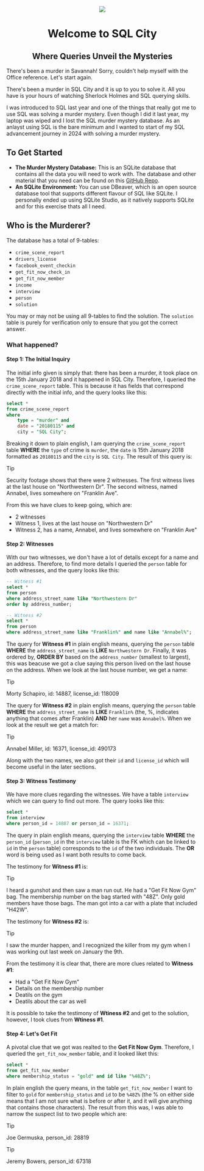<p align="center">
    <img src="https://media.discordapp.net/attachments/1008571020480876554/1203916482661056582/timble20_a_neon_lit_crime_alley_5c626489-1a3b-4f62-ac77-dd794ce2304e.png?ex=65d2d599&is=65c06099&hm=573cad76c6b03f0f28f5a626e355705fc60d215c149586c21eac6b7cada87ba2&=&format=webp&quality=lossless&width=593&height=593">
</p>

<div align="center">
    <h1>Welcome to SQL City</h1>
    <h2>Where Queries Unveil the Mysteries</h2>
</div>

There's been a murder in Savannah! Sorry, couldn't help myself with the Office reference. Let's start again. 

There's been a murder in SQL City and it is up to you to solve it. All you have is your hours of watching Sherlock Holmes and SQL querying skills.

I was introduced to SQL last year and one of the things that really got me to use SQL was solving a murder mystery. Even though I did it last year, my laptop was wiped and I lost the SQL murder mystery database. As an anlayst using SQL is the bare minimum and I wanted to start of my SQL advancement journey in 2024 with solving a murder mystery.

## To Get Started
- **The Murder Mystery Database:** This is an SQLite database that contains all the data you will need to work with. The database and other material that you need can be found on this [GitHub Repo](https://github.com/NUKnightLab/sql-mysteries/tree/master?tab=readme-ov-file).
- **An SQLite Environment:** You can use DBeaver, which is an open source database tool that supports different flavour of SQL like SQLite. I personally ended up using SQLite Studio, as it natively supports SQLite and for this exercise thats all I need.

## Who is the Murderer?
The database has a total of 9-tables:
- `crime_scene_report`
- `drivers_license`
- `facebook_event_checkin`
- `get_fit_now_check_in`
- `get_fit_now_member`
- `income`
- `interview`
- `person`
- `solution`

You may or may not be using all 9-tables to find the solution. The `solution` table is purely for verification only to ensure that you got the correct answer.

### What happened?

#### Step 1: The Initial Inquiry
The initial info given is simply that: there has been a murder, it took place on the 15th January 2018 and it happened in SQL City. Therefore, I queried the `crime_scene_report` table. This is because it has fields that correspond directly with the initial info, and the query looks like this:
````sql
select *
from crime_scene_report
where 
    type = "murder" and
    date = "20180115" and 
    city = "SQL City";
````
Breaking it down to plain english, I am querying the `crime_scene_report` table **WHERE** the `type` of crime is `murder`, the `date` is 15th January 2018 formatted as `20180115` and the `city` is `SQL City`.
The result of this query is:
> [!Tip]
> Security footage shows that there were 2 witnesses. The first witness lives at the last house on "Northwestern Dr". The second witness, named Annabel, lives somewhere on "Franklin Ave".

From this we have clues to keep going, which are:
- 2 witnesses
- Witness 1, lives at the last house on "Northwestern Dr"
- Witness 2, has a name, Annabel, and lives somewhere on "Franklin Ave"

#### Step 2: Witnesses
With our two witnesses, we don't have a lot of details except for a name and an address. Therefore, to find more details I queried the `person` table for both witnesses, and the query looks like this:
````sql
-- Witness #1
select *
from person
where address_street_name like "Northwestern Dr"
order by address_number;
````
````sql
-- Witness #2
select *
from person
where address_street_name like "Franklin%" and name like "Annabel%";
````
The query for **Witness #1** in plain english means, querying the `person` table **WHERE** the `address_street_name` is **LIKE** `Northwestern Dr`. Finally, it was ordered by, **ORDER BY** based on the `address_number` (smallest to largest), this was beacuse we got a clue saying this person lived on the last house on the address. When we look at the last house number, we get a name:
> [!Tip]
> Morty Schapiro,
> id: 14887,
> license_id: 118009

The query for **Witness #2** in plain english means, querying the `person` table **WHERE** the `address_street_name` is **LIKE** `Franklin%` (the, %, indicates anything that comes after Franklin) **AND** her `name` was `Annabel%`. When we look at the result we get a match for:
> [!Tip]
> Annabel Miller,
> id: 16371,
> license_id: 490173

Along with the two names, we also got their `id` and `license_id` which will become useful in the later sections.

#### Step 3: Witness Testimony
We have more clues regarding the witnesses. We have a table `interview` which we can query to find out more. The query looks like this:
````sql
select *
from interview
where person_id = 14887 or person_id = 16371;
````
The query in plain english means, querying the `interview` table **WHERE** the `person_id` (`person_id` in the `interview` table is the FK which can be linked to `id` in the `person` table) corresponds to the `id` of the two individuals. The **OR** word is being used as I want both results to come back.

The testimony for **Witness #1** is:
> [!Tip]
> I heard a gunshot and then saw a man run out. 
> He had a "Get Fit Now Gym" bag. 
> The membership number on the bag started with "48Z". 
> Only gold members have those bags. 
> The man got into a car with a plate that included "H42W".

The testimony for **Witness #2** is:
> [!Tip]
> I saw the murder happen, and I recognized the killer from my gym when I was working out last week on January the 9th.

From the testimony it is clear that, there are more clues related to **Witness #1**:
- Had a "Get Fit Now Gym"
- Details on the membership number
- Deatils on the gym
- Deatils about the car as well

It is possible to take the testimony of **Wtiness #2** and get to the solution, however, I took clues from **Wtiness #1**.

#### Step 4: Let's Get Fit
A pivotal clue that we got was realted to the **Get Fit Now Gym**. Therefore, I queried the `get_fit_now_member` table, and it looked liket this:
````sql
select * 
from get_fit_now_member
where membership_status = "gold" and id like "%48Z%";
````
In plain english the query means, in the table `get_fit_now_member` I want to filter to `gold` for `membership_status` and `id` to be `%48Z%` (the % on either side means that I am not sure what is before or after it, and it will give anything that contains those characters). The result from this was, I was able to narrow the suspect list to two people which are:
> [!Tip]
> Joe Germuska, person_id: 28819

> [!Tip]
> Jeremy Bowers, person_id: 67318

